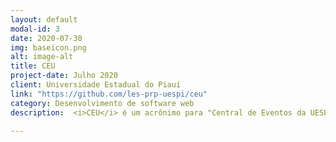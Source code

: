 ```yaml
---
layout: default
modal-id: 3
date: 2020-07-30
img: baseicon.png
alt: image-alt
title: CEU
project-date: Julho 2020
client: Universidade Estadual do Piauí
link: "https://github.com/les-prp-uespi/ceu"
category: Desenvolvimento de software web
description:  <i>CEU</i> é um acrônimo para "Central de Eventos da UESPI". O sistema de software permite a comunidade do campus gerenciar eventos locais e emitir certificados. O código do aplicativo e do site do CERES está disponível <a href="https://github.com/les-prp-uespi/ceu">CEU@GitHub</a>.

---
```

